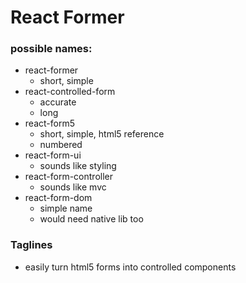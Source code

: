 # React Former

### possible names:
- react-former
  + short, simple
- react-controlled-form
  + accurate
  - long
- react-form5
  + short, simple, html5 reference
  - numbered
- react-form-ui
  - sounds like styling
- react-form-controller
  - sounds like mvc
- react-form-dom
  + simple name
  - would need native lib too


### Taglines
- easily turn html5 forms into controlled components
